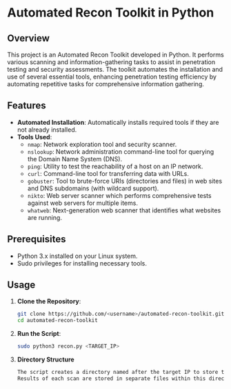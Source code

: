 # Automated Recon Toolkit in Python

## Overview

This project is an Automated Recon Toolkit developed in Python. It performs various scanning and information-gathering tasks to assist in penetration testing and security assessments. The toolkit automates the installation and use of several essential tools, enhancing penetration testing efficiency by automating repetitive tasks for comprehensive information gathering.

## Features

- **Automated Installation**: Automatically installs required tools if they are not already installed.
- **Tools Used**:
  - `nmap`: Network exploration tool and security scanner.
  - `nslookup`: Network administration command-line tool for querying the Domain Name System (DNS).
  - `ping`: Utility to test the reachability of a host on an IP network.
  - `curl`: Command-line tool for transferring data with URLs.
  - `gobuster`: Tool to brute-force URIs (directories and files) in web sites and DNS subdomains (with wildcard support).
  - `nikto`: Web server scanner which performs comprehensive tests against web servers for multiple items.
  - `whatweb`: Next-generation web scanner that identifies what websites are running.

## Prerequisites

- Python 3.x installed on your Linux system.
- Sudo privileges for installing necessary tools.

## Usage

1. **Clone the Repository**:
   ```sh
   git clone https://github.com/<username>/automated-recon-toolkit.git
   cd automated-recon-toolkit
2. **Run the Script**:
   ```sh
   sudo python3 recon.py <TARGET_IP>
3. **Directory Structure**
   ```sh
   The script creates a directory named after the target IP to store the results.
   Results of each scan are stored in separate files within this directory.
